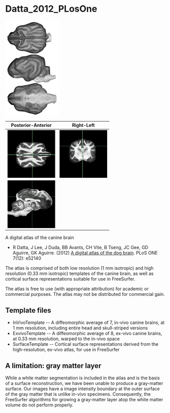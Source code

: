 # Datta_2012_PLosOne

<p float="right">
  <img src="img/canine_hires_atlas_surface.png" height="300" />
</p>

| Posterior-Anterior             |  Right-Left |
:-------------------------:|:-------------------------:
<img src="img/canine_hires_example_ax.png" height="150">  |  <img src="img/canine_hires_example_cor.png" height="150">
<img src="img/canine_hires_example_sag.png" height="150"> | 
  

A digital atlas of the canine brain

  * R Datta, J Lee, J Duda, BB Avants, CH Vite, B Tseng, JC Gee, GD Aguirre, GK Aguirre. (2012) [A digital atlas of the dog brain](https://journals.plos.org/plosone/article?id=10.1371/journal.pone.0052140). PLoS ONE 7(12): e52140

The atlas is comprised of both low resolution (1 mm isotropic) and high resolution (0.33 mm isotropic) templates of the canine brain, as well as cortical surface representations suitable for use in FreeSurfer.

The atlas is free to use (with appropriate attribution) for academic or commercial purposes. The atlas may not be distributed for commercial gain.

## Template files

 * InVivoTemplate -- A diffeomorphic average of 7, in-vivo canine brains, at 1 mm resolution, including entire head and skull-striped versions
 * ExvivoTemplate -- A diffeomorphic average of 8, ex-vivo canine brains, at 0.33 mm resolution, warped to the in-vivo space
 * SurfaceTemplate -- Cortical surface representations derived from the high-resolution, ex-vivo atlas, for use in FreeSurfer

## A limitation: gray matter layer

While a white matter segmentation is included in the atlas and is the basis of a surface reconstruction, we have been unable to produce a gray-matter surface. Our images have a image intensity boundary at the outer surface of the gray matter that is unlike in-vivo specimens. Consequently, the FreeSurfer algorithms for growing a gray-matter layer atop the white matter volume do not perform properly. 
